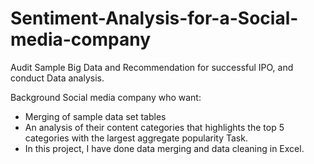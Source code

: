 # Sentiment-Analysis-for-a-Social-media-company
Audit Sample Big Data and Recommendation for successful IPO, and conduct Data analysis.

Background
Social media company who want:

- Merging of sample data set tables
- An analysis of their content categories that highlights the top 5 categories with the largest aggregate popularity
Task.
- In this project, I have done data merging and data cleaning in Excel.
